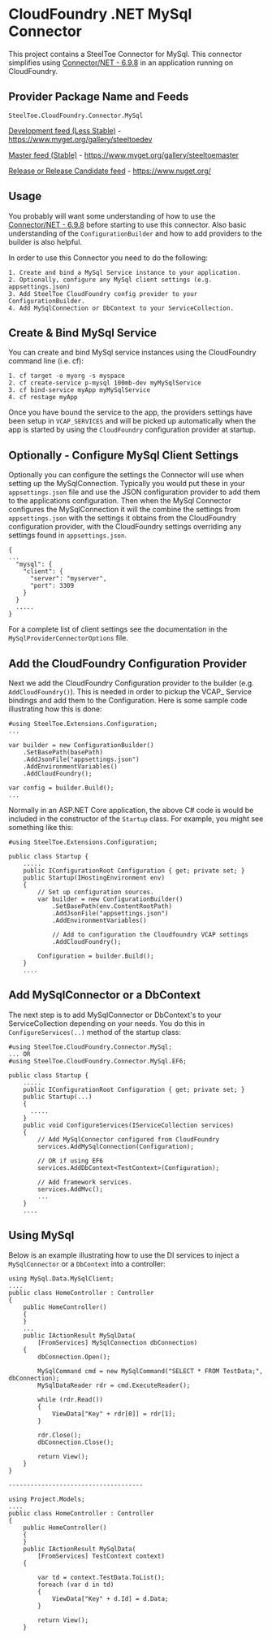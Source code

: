 ﻿# CloudFoundry .NET MySql Connector

This project contains a SteelToe Connector for MySql.  This connector simplifies using [Connector/NET - 6.9.8](https://dev.mysql.com/downloads/connector/net/) in an application running on CloudFoundry.

## Provider Package Name and Feeds

`SteelToe.CloudFoundry.Connector.MySql`

[Development feed (Less Stable)](https://www.myget.org/gallery/steeltoedev) - https://www.myget.org/gallery/steeltoedev

[Master feed (Stable)](https://www.myget.org/gallery/steeltoemaster) - https://www.myget.org/gallery/steeltoemaster

[Release or Release Candidate feed](https://www.nuget.org/) - https://www.nuget.org/

## Usage
You probably will want some understanding of how to use the [Connector/NET - 6.9.8](https://dev.mysql.com/downloads/connector/net/) before starting to use this connector. Also basic understanding of the `ConfigurationBuilder` and how to add providers to the builder is also helpful.

In order to use this Connector you need to do the following:
```
1. Create and bind a MySql Service instance to your application.
2. Optionally, configure any MySql client settings (e.g. appsettings.json)
3. Add SteelToe CloudFoundry config provider to your ConfigurationBuilder.
4. Add MySqlConnection or DbContext to your ServiceCollection.
```
## Create & Bind MySql Service
You can create and bind MySql service instances using the CloudFoundry command line (i.e. cf):
```
1. cf target -o myorg -s myspace
2. cf create-service p-mysql 100mb-dev myMySqlService
3. cf bind-service myApp myMySqlService
4. cf restage myApp
```
Once you have bound the service to the app, the providers settings have been setup in `VCAP_SERVICES` and will be picked up automatically when the app is started by using the `CloudFoundry` configuration provider at startup.

## Optionally - Configure MySql Client Settings
Optionally you can configure the settings the Connector will use when setting up the MySqlConnection. Typically you would put these in your `appsettings.json` file and use the JSON configuration provider to add them to the applications configuration. Then when the MySql Connector configures the MySqlConnection it will the combine the settings from `appsettings.json` with the settings it obtains from the CloudFoundry configuration provider, with the CloudFoundry settings overriding any settings found in `appsettings.json`.

```
{
...
  "mysql": {
    "client": {
      "server": "myserver",
      "port": 3309
    }
  }
  .....
}
```

 
For a complete list of client settings see the documentation in the `MySqlProviderConnectorOptions` file.

## Add the CloudFoundry Configuration Provider
Next we add the CloudFoundry Configuration provider to the builder (e.g. `AddCloudFoundry()`). This is needed in order to pickup the VCAP_ Service bindings and add them to the Configuration. Here is some sample code illustrating how this is done:
```
#using SteelToe.Extensions.Configuration;
...

var builder = new ConfigurationBuilder()
    .SetBasePath(basePath)
    .AddJsonFile("appsettings.json")
    .AddEnvironmentVariables()                   
    .AddCloudFoundry();
          
var config = builder.Build();
...

```
Normally in an ASP.NET Core application, the above C# code is would be included in the constructor of the `Startup` class. For example, you might see something like this:
```
#using SteelToe.Extensions.Configuration;

public class Startup {
    .....
    public IConfigurationRoot Configuration { get; private set; }
    public Startup(IHostingEnvironment env)
    {
        // Set up configuration sources.
        var builder = new ConfigurationBuilder()
            .SetBasePath(env.ContentRootPath)
            .AddJsonFile("appsettings.json")
            .AddEnvironmentVariables()

            // Add to configuration the Cloudfoundry VCAP settings
            .AddCloudFoundry();

        Configuration = builder.Build();
    }
    ....
```

## Add MySqlConnector or a DbContext
The next step is to add MySqlConnector or DbContext's to your ServiceCollection depending on your needs.  You do this in `ConfigureServices(..)` method of the startup class:
```
#using SteelToe.CloudFoundry.Connector.MySql;
... OR
#using SteelToe.CloudFoundry.Connector.MySql.EF6;

public class Startup {
    .....
    public IConfigurationRoot Configuration { get; private set; }
    public Startup(...)
    {
      .....
    }
    public void ConfigureServices(IServiceCollection services)
    {
        // Add MySqlConnector configured from CloudFoundry
        services.AddMySqlConnection(Configuration);

        // OR if using EF6
        services.AddDbContext<TestContext>(Configuration);

        // Add framework services.
        services.AddMvc();
        ...
    }
    ....
```
## Using MySql
Below is an example illustrating how to use the DI services to inject a `MySqlConnector` or a `DbContext` into a controller:


```
using MySql.Data.MySqlClient;
....
public class HomeController : Controller
{
    public HomeController()
    {
    }
    ...
    public IActionResult MySqlData(
        [FromServices] MySqlConnection dbConnection)
    {
        dbConnection.Open();

        MySqlCommand cmd = new MySqlCommand("SELECT * FROM TestData;", dbConnection);
        MySqlDataReader rdr = cmd.ExecuteReader();

        while (rdr.Read())
        {
            ViewData["Key" + rdr[0]] = rdr[1];
        }

        rdr.Close();
        dbConnection.Close();

        return View();
    }
}

-------------------------------------

using Project.Models;
....
public class HomeController : Controller
{
    public HomeController()
    {
    }
    public IActionResult MySqlData(
        [FromServices] TestContext context)
    {

        var td = context.TestData.ToList();
        foreach (var d in td)
        {
            ViewData["Key" + d.Id] = d.Data;
        }

        return View();
    }

``` 
